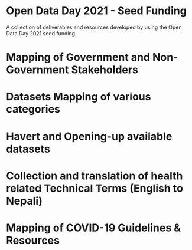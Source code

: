 # Open Data Day 2021 - Seed Funding
A collection of deliverables and resources developed by using the Open Data Day 2021 seed funding.

# Mapping of Government and Non-Government Stakeholders


# Datasets Mapping of various categories


# Havert and Opening-up available datasets


# Collection and translation of health related Technical Terms (English to Nepali)


# Mapping of COVID-19 Guidelines & Resources

